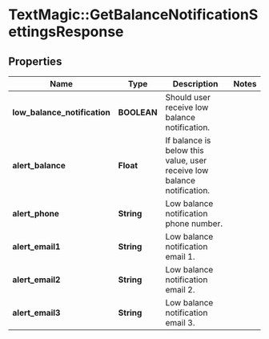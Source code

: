 # TextMagic::GetBalanceNotificationSettingsResponse

## Properties
Name | Type | Description | Notes
------------ | ------------- | ------------- | -------------
**low_balance_notification** | **BOOLEAN** | Should user receive low balance notification. | 
**alert_balance** | **Float** | If balance is below this value, user receive low balance notification. | 
**alert_phone** | **String** | Low balance notification phone number. | 
**alert_email1** | **String** | Low balance notification email 1. | 
**alert_email2** | **String** | Low balance notification email 2. | 
**alert_email3** | **String** | Low balance notification email 3. | 


